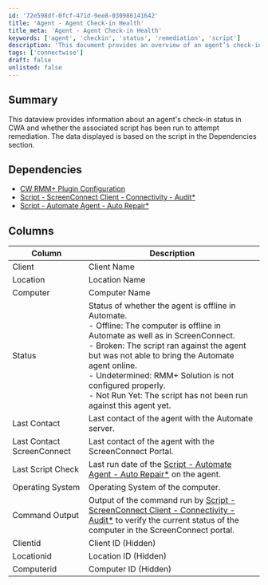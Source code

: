 ```yaml
---
id: '72e598df-0fcf-471d-9ee8-030986141642'
title: 'Agent - Agent Check-in Health'
title_meta: 'Agent - Agent Check-in Health'
keywords: ['agent', 'checkin', 'status', 'remediation', 'script']
description: 'This document provides an overview of an agent’s check-in status in ConnectWise Automate (CWA), detailing whether the associated script has been executed for remediation. It includes dependencies, a breakdown of relevant columns, and the status of agents in relation to their connectivity and script execution.'
tags: ['connectwise']
draft: false
unlisted: false
---
```


## Summary

This dataview provides information about an agent's check-in status in CWA and whether the associated script has been run to attempt remediation. The data displayed is based on the script in the Dependencies section.

## Dependencies

- [CW RMM+ Plugin Configuration](https://proval.itglue.com/5078775/docs/9770217)
- [Script - ScreenConnect Client - Connectivity - Audit*](<../scripts/ScreenConnect Client - Connectivity - Audit.md>)
- [Script - Automate Agent - Auto Repair*](<../scripts/Automate Agent - Auto Repair.md>)

## Columns

| Column                        | Description                                                                                                           |
|-------------------------------|-----------------------------------------------------------------------------------------------------------------------|
| Client                        | Client Name                                                                                                          |
| Location                      | Location Name                                                                                                        |
| Computer                      | Computer Name                                                                                                        |
| Status                        | Status of whether the agent is offline in Automate. <br/> - Offline: The computer is offline in Automate as well as in ScreenConnect. <br/> - Broken: The script ran against the agent but was not able to bring the Automate agent online. <br/> - Undetermined: RMM+ Solution is not configured properly. <br/> - Not Run Yet: The script has not been run against this agent yet. |
| Last Contact                  | Last contact of the agent with the Automate server.                                                                 |
| Last Contact ScreenConnect     | Last contact of the agent with the ScreenConnect Portal.                                                            |
| Last Script Check             | Last run date of the [Script - Automate Agent - Auto Repair*](<../scripts/Automate Agent - Auto Repair.md>) on the agent. |
| Operating System              | Operating System of the computer.                                                                                    |
| Command Output                | Output of the command run by [Script - ScreenConnect Client - Connectivity - Audit*](<../scripts/ScreenConnect Client - Connectivity - Audit.md>) to verify the current status of the computer in the ScreenConnect portal. |
| Clientid                     | Client ID (Hidden)                                                                                                   |
| Locationid                   | Location ID (Hidden)                                                                                                 |
| Computerid                   | Computer ID (Hidden)                                                                                                 |



